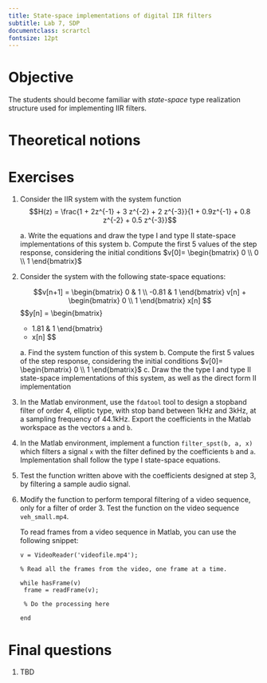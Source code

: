 ```yaml
---
title: State-space implementations of digital IIR filters
subtitle: Lab 7, SDP
documentclass: scrartcl
fontsize: 12pt
---
```


# Objective

The students should become familiar with *state-space* type realization structure
used for implementing IIR filters.

# Theoretical notions


# Exercises

1. Consider the IIR system with the system function
	$$H(z) = \frac{1 + 2z^{-1} + 3 z^{-2} + 2 z^{-3}}{1 + 0.9z^{-1} + 0.8 z^{-2} + 0.5 z^{-3}}$$
	
	a. Write the equations and draw the type I and type II state-space implementations of this system
    b. Compute the first 5 values of the step response, considering the initial conditions
	$v[0]=
	\begin{bmatrix}
	0 \\
	0 \\
	1
	\end{bmatrix}$

2. Consider the system with the following state-space equations:

	$$v[n+1] = 
	\begin{bmatrix}
	0     & 1 \\
	-0.81 & 1
	\end{bmatrix}
	v[n] + 
	\begin{bmatrix}
	0 \\
	1
	\end{bmatrix}
	x[n]
	$$
	$$y[n] = 
	\begin{bmatrix}
	- 1.81 & 1 
	\end{bmatrix}
	+ x[n]
	$$

	a. Find the system function of this system
	b. Compute the first 5 values of the step response, considering the initial conditions
	$v[0]=
	\begin{bmatrix}
	0 \\
	1
	\end{bmatrix}$
	c. Draw the the type I and type II state-space implementations of this system, as well as the direct form II implementation

	
1. In the Matlab environment, use the `fdatool` tool to design a stopband filter of order 4, elliptic type, 
with stop band between 1kHz and 3kHz, at a sampling frequency of 44.1kHz. Export the coefficients in the Matlab workspace
as the vectors `a` and `b`.
	
4. In the Matlab environment, implement a function `filter_spst(b, a, x)` which filters a signal `x` with
the filter defined by the coefficients `b` and `a`. Implementation shall follow the type I state-space equations.

5. Test the function written above with the coefficients designed at step 3, by filtering a sample audio signal.


6. Modify the function to perform temporal filtering of a video sequence, only for a filter of order 3.
   Test the function on the video sequence `veh_small.mp4`.

   To read frames from a video sequence in Matlab, you can use the following snippet:

   ```  
   v = VideoReader('videofile.mp4');

   % Read all the frames from the video, one frame at a time.

   while hasFrame(v)
    frame = readFrame(v);
	
	% Do the processing here
	
   end
   ```

# Final questions

1. TBD
